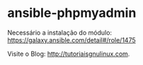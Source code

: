 # ansible-phpmyadmin

Necessário a instalação do módulo:
https://galaxy.ansible.com/detail#/role/1475

Visite o Blog: http://tutoriaisgnulinux.com.


